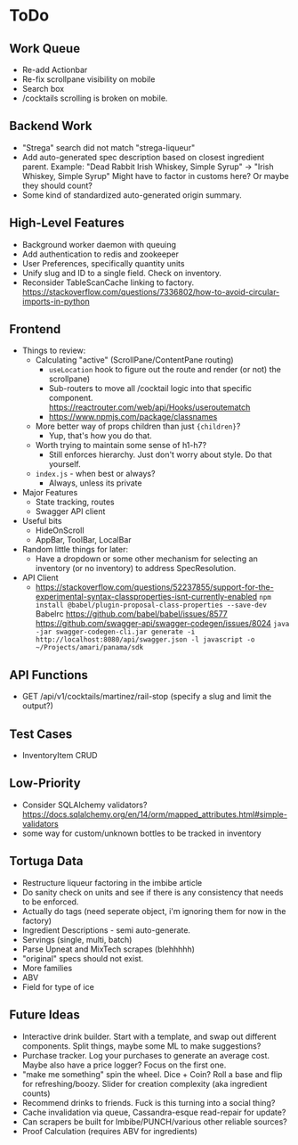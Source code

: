ToDo
====

Work Queue
----------
* Re-add Actionbar
* Re-fix scrollpane visibility on mobile
* Search box
* /cocktails scrolling is broken on mobile.

Backend Work
------------
* "Strega" search did not match "strega-liqueur"
* Add auto-generated spec description based on closest ingredient parent. Example:
  "Dead Rabbit Irish Whiskey, Simple Syrup" -> "Irish Whiskey, Simple Syrup"
  Might have to factor in customs here? Or maybe they should count?
* Some kind of standardized auto-generated origin summary.

High-Level Features
-------------------
* Background worker daemon with queuing
* Add authentication to redis and zookeeper
* User Preferences, specifically quantity units
* Unify slug and ID to a single field. Check on inventory.
* Reconsider TableScanCache linking to factory.
  https://stackoverflow.com/questions/7336802/how-to-avoid-circular-imports-in-python

Frontend
--------
* Things to review:
  * Calculating "active" (ScrollPane/ContentPane routing)
    * `useLocation` hook to figure out the route and render (or not) the scrollpane)
    * Sub-routers to move all /cocktail logic into that specific component. https://reactrouter.com/web/api/Hooks/useroutematch
    * https://www.npmjs.com/package/classnames
  * More better way of props children than just `{children}`?
    * Yup, that's how you do that.
  * Worth trying to maintain some sense of h1-h7?
    * Still enforces hierarchy. Just don't worry about style. Do that yourself.
  * `index.js` - when best or always?
    * Always, unless its private
* Major Features
  * State tracking, routes
  * Swagger API client
* Useful bits
  * HideOnScroll
  * AppBar, ToolBar, LocalBar
* Random little things for later:
  * Have a dropdown or some other mechanism for selecting an inventory (or no inventory)
    to address SpecResolution.
* API Client
  * https://stackoverflow.com/questions/52237855/support-for-the-experimental-syntax-classproperties-isnt-currently-enabled
    `npm install @babel/plugin-proposal-class-properties --save-dev`
    Babelrc
    https://github.com/babel/babel/issues/8577
    https://github.com/swagger-api/swagger-codegen/issues/8024
    `java -jar swagger-codegen-cli.jar generate -i http://localhost:8080/api/swagger.json -l javascript -o ~/Projects/amari/panama/sdk`

API Functions
-------------
* GET /api/v1/cocktails/martinez/rail-stop (specify a slug and limit the output?)

Test Cases
----------
* InventoryItem CRUD

Low-Priority
------------
* Consider SQLAlchemy validators? https://docs.sqlalchemy.org/en/14/orm/mapped_attributes.html#simple-validators
* some way for custom/unknown bottles to be tracked in inventory

Tortuga Data
------------
* Restructure liqueur factoring in the imbibe article
* Do sanity check on units and see if there is any consistency that needs to be enforced.
* Actually do tags (need seperate object, i'm ignoring them for now in the factory)
* Ingredient Descriptions - semi auto-generate.
* Servings (single, multi, batch)
* Parse Upneat and MixTech scrapes (blehhhhh)
* "original" specs should not exist.
* More families
* ABV
* Field for type of ice

Future Ideas
------------
* Interactive drink builder. Start with a template, and swap out different
  components. Split things, maybe some ML to make suggestions?
* Purchase tracker. Log your purchases to generate an average cost. Maybe
  also have a price logger? Focus on the first one.
* "make me something" spin the wheel. Dice + Coin? Roll a base and 
  flip for refreshing/boozy. Slider for creation complexity (aka ingredient counts)
* Recommend drinks to friends. Fuck is this turning into a social thing?
* Cache invalidation via queue, Cassandra-esque read-repair for update?
* Can scrapers be built for Imbibe/PUNCH/various other reliable sources?
* Proof Calculation (requires ABV for ingredients)

